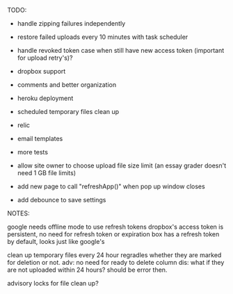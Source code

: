 TODO:

- handle zipping failures independently
- restore failed uploads every 10 minutes with task scheduler
- handle revoked token case when still have new access token (important for upload retry's)?
- dropbox support
- comments and better organization
- heroku deployment
- scheduled temporary files clean up
- relic
- email templates
- more tests

- allow site owner to choose upload file size limit (an essay grader doesn't need 1 GB file limits)
- add new page to call "refreshApp()" when pop up window closes
- add debounce to save settings

NOTES:

google needs offline mode to use refresh tokens
dropbox's access token is persistent, no need for refresh token or expiration
box has a refresh token by default, looks just like google's

clean up temporary files every 24 hour regradles whether they are marked for deletion or not.
adv:
    no need for ready to delete column
dis:
    what if they are not uploaded within 24 hours?
        should be error then.
        
advisory locks for file clean up?
